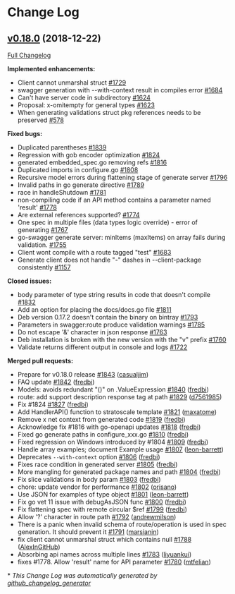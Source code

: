 # Change Log

## [v0.18.0](https://github.com/ianchen0119/go-swagger/tree/v0.18.0) (2018-12-22)
[Full Changelog](https://github.com/ianchen0119/go-swagger/compare/v0.17.2...v0.18.0)

**Implemented enhancements:**

- Client cannot unmarshal struct [\#1729](https://github.com/ianchen0119/go-swagger/issues/1729)
- swagger generation with --with-context result in compiles error [\#1684](https://github.com/ianchen0119/go-swagger/issues/1684)
- Can't have server code in subdirectory [\#1624](https://github.com/ianchen0119/go-swagger/issues/1624)
- Proposal: x-omitempty for general types [\#1623](https://github.com/ianchen0119/go-swagger/issues/1623)
- When generating validations struct pkg references needs to be preserved [\#578](https://github.com/ianchen0119/go-swagger/issues/578)

**Fixed bugs:**

- Duplicated parentheses [\#1839](https://github.com/ianchen0119/go-swagger/issues/1839)
- Regression with gob encoder optimization [\#1824](https://github.com/ianchen0119/go-swagger/issues/1824)
- generated embedded\_spec.go removing refs [\#1816](https://github.com/ianchen0119/go-swagger/issues/1816)
- Duplicated imports in configure.go [\#1808](https://github.com/ianchen0119/go-swagger/issues/1808)
- Recursive model errors during flattening stage of generate server [\#1796](https://github.com/ianchen0119/go-swagger/issues/1796)
- Invalid paths in go generate directive [\#1789](https://github.com/ianchen0119/go-swagger/issues/1789)
- race in handleShutdown [\#1781](https://github.com/ianchen0119/go-swagger/issues/1781)
- non-compiling code if an API method contains a parameter named 'result' [\#1778](https://github.com/ianchen0119/go-swagger/issues/1778)
- Are external references supported? [\#1774](https://github.com/ianchen0119/go-swagger/issues/1774)
- One spec in multiple files \(data types logic override\) - error of generating [\#1767](https://github.com/ianchen0119/go-swagger/issues/1767)
- go-swagger generate server: minItems \(maxItems\) on array fails during validation.  [\#1755](https://github.com/ianchen0119/go-swagger/issues/1755)
- Client wont compile with a route tagged "test"  [\#1683](https://github.com/ianchen0119/go-swagger/issues/1683)
- Generate client does not handle "-" dashes in --client-package consistently [\#1157](https://github.com/ianchen0119/go-swagger/issues/1157)

**Closed issues:**

- body parameter of type string results in code that doesn't compile [\#1832](https://github.com/ianchen0119/go-swagger/issues/1832)
- Add an option for placing the docs/docs.go file [\#1811](https://github.com/ianchen0119/go-swagger/issues/1811)
- Deb version 0.17.2 doesn't contain the binary on bintray [\#1793](https://github.com/ianchen0119/go-swagger/issues/1793)
- Parameters in swagger:route produce validation warnings [\#1785](https://github.com/ianchen0119/go-swagger/issues/1785)
- Do not escape '&' character in json response [\#1763](https://github.com/ianchen0119/go-swagger/issues/1763)
- Deb installation is broken with the new version with the "v" prefix [\#1760](https://github.com/ianchen0119/go-swagger/issues/1760)
- Validate returns different output in console and logs [\#1722](https://github.com/ianchen0119/go-swagger/issues/1722)

**Merged pull requests:**

- Prepare for v0.18.0 release [\#1843](https://github.com/ianchen0119/go-swagger/pull/1843) ([casualjim](https://github.com/casualjim))
- FAQ update [\#1842](https://github.com/ianchen0119/go-swagger/pull/1842) ([fredbi](https://github.com/fredbi))
- Models: avoids redundant "\(\)" on .ValueExpression [\#1840](https://github.com/ianchen0119/go-swagger/pull/1840) ([fredbi](https://github.com/fredbi))
- route: add support description response tag at path [\#1829](https://github.com/ianchen0119/go-swagger/pull/1829) ([d7561985](https://github.com/d7561985))
- Fix \#1824 [\#1827](https://github.com/ianchen0119/go-swagger/pull/1827) ([fredbi](https://github.com/fredbi))
- Add HandlerAPI\(\) function to stratoscale template [\#1821](https://github.com/ianchen0119/go-swagger/pull/1821) ([maxatome](https://github.com/maxatome))
- Remove x net context from generated code [\#1819](https://github.com/ianchen0119/go-swagger/pull/1819) ([fredbi](https://github.com/fredbi))
- Acknowledge fix \#1816 with go-openapi updates [\#1818](https://github.com/ianchen0119/go-swagger/pull/1818) ([fredbi](https://github.com/fredbi))
- Fixed go generate paths in configure\_xxx.go [\#1810](https://github.com/ianchen0119/go-swagger/pull/1810) ([fredbi](https://github.com/fredbi))
- Fixed regression on Windows introduced by \#1804 [\#1809](https://github.com/ianchen0119/go-swagger/pull/1809) ([fredbi](https://github.com/fredbi))
- Handle array examples; document Example usage [\#1807](https://github.com/ianchen0119/go-swagger/pull/1807) ([leon-barrett](https://github.com/leon-barrett))
- Deprecates `--with-context` option [\#1806](https://github.com/ianchen0119/go-swagger/pull/1806) ([fredbi](https://github.com/fredbi))
- Fixes race condition in generated server [\#1805](https://github.com/ianchen0119/go-swagger/pull/1805) ([fredbi](https://github.com/fredbi))
- More mangling for generated package names and path [\#1804](https://github.com/ianchen0119/go-swagger/pull/1804) ([fredbi](https://github.com/fredbi))
- Fix slice validations in body param [\#1803](https://github.com/ianchen0119/go-swagger/pull/1803) ([fredbi](https://github.com/fredbi))
- chore: update vendor for performance [\#1802](https://github.com/ianchen0119/go-swagger/pull/1802) ([orisano](https://github.com/orisano))
- Use JSON for examples of type object [\#1801](https://github.com/ianchen0119/go-swagger/pull/1801) ([leon-barrett](https://github.com/leon-barrett))
- Fix go vet 11 issue with debugAsJSON func [\#1800](https://github.com/ianchen0119/go-swagger/pull/1800) ([fredbi](https://github.com/fredbi))
- Fix flattening spec with remote circular $ref [\#1799](https://github.com/ianchen0119/go-swagger/pull/1799) ([fredbi](https://github.com/fredbi))
- Allow '?' character in route path [\#1792](https://github.com/ianchen0119/go-swagger/pull/1792) ([andrewmilson](https://github.com/andrewmilson))
- There is a panic when invalid schema of route/operation is used in spec generation. It should prevent it [\#1791](https://github.com/ianchen0119/go-swagger/pull/1791) ([marsianin](https://github.com/marsianin))
- fix client cannot unmarshal struct which contains null [\#1788](https://github.com/ianchen0119/go-swagger/pull/1788) ([AlexInGitHub](https://github.com/AlexInGitHub))
- Absorbing api names across multiple lines [\#1783](https://github.com/ianchen0119/go-swagger/pull/1783) ([liyuankui](https://github.com/liyuankui))
- fixes \#1778. Allow 'result' name for API parameter [\#1780](https://github.com/ianchen0119/go-swagger/pull/1780) ([mtfelian](https://github.com/mtfelian))

\* *This Change Log was automatically generated by [github_changelog_generator](https://github.com/skywinder/Github-Changelog-Generator)*
